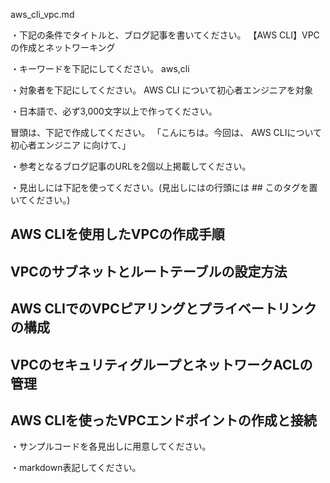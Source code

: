 aws_cli_vpc.md

・下記の条件でタイトルと、ブログ記事を書いてください。
【AWS CLI】VPCの作成とネットワーキング

・キーワードを下記にしてください。
aws,cli

・対象者を下記にしてください。
  AWS CLI について初心者エンジニアを対象


・日本語で、必ず3,000文字以上で作ってください。

冒頭は、下記で作成してください。
「こんにちは。今回は、
AWS CLIについて初心者エンジニア
に向けて、」

・参考となるブログ記事のURLを2個以上掲載してください。

・見出しには下記を使ってください。(見出しにはの行頭には ## このタグを置いてください。)
## AWS CLIを使用したVPCの作成手順
## VPCのサブネットとルートテーブルの設定方法
## AWS CLIでのVPCピアリングとプライベートリンクの構成
## VPCのセキュリティグループとネットワークACLの管理
## AWS CLIを使ったVPCエンドポイントの作成と接続

・サンプルコードを各見出しに用意してください。

・markdown表記してください。

